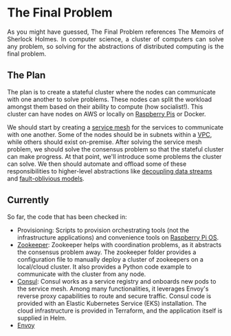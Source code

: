 # The Final Problem
<p align="justify">
As you might have guessed, The Final Problem references The Memoirs of Sherlock Holmes. In computer science, a cluster of computers can solve any problem, so solving for the abstractions of distributed computing is the final problem.
</p>

## The Plan
The plan is to create a stateful cluster where the nodes can communicate with one another to solve problems. These nodes can split the workload amongst them based on their ability to compute (how socialist!). This cluster can have nodes on AWS or locally on [Raspberry Pis](https://www.raspberrypi.org/) or Docker.

We should start by creating a [service mesh](https://en.wikipedia.org/wiki/Service_mesh) for the services to communicate with one another. Some of the nodes should be in subnets within a [VPC](https://en.wikipedia.org/wiki/Virtual_private_cloud), while others should exist on-premise. After solving the service mesh problem, we should solve the consensus problem so that the stateful cluster can make progress. At that point, we'll introduce some problems the cluster can solve. We then should automate and offload some of these responsibilities to higher-level abstractions like [decoupling data streams](https://kafka.apache.org/) and [fault-oblivious models](https://cadenceworkflow.io/).

## Currently
So far, the code that has been checked in:
- Provisioning: Scripts to provision orchestrating tools (not the infrastructure applications) and convenience tools on [Raspberry Pi OS](https://www.raspberrypi.com/software/).
- [Zookeeper](https://zookeeper.apache.org/): Zookeeper helps with coordination problems, as it abstracts the consensus problem away. The zookeeper folder provides a configuration file to manually deploy a cluster of zookeepers on a local/cloud cluster. It also provides a Python code example to communicate with the cluster from any node.
- [Consul](https://www.consul.io/): Consul works as a service registry and onboards new pods to the service mesh. Among many functionalities, it leverages Envoy's reverse proxy capabilities to route and secure traffic. Consul code is provided with an Elastic Kubernetes Service (EKS) installation. The cloud infrastructure is provided in Terraform, and the application itself is supplied in Helm.
- [Envoy](https://www.envoyproxy.io/)
